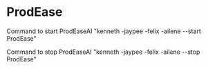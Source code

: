 # ProdEase

Command to start ProdEaseAI
"kenneth -jaypee -felix -ailene --start ProdEase"

Command to stop ProdEaseAI
"kenneth -jaypee -felix -ailene --stop ProdEase"
